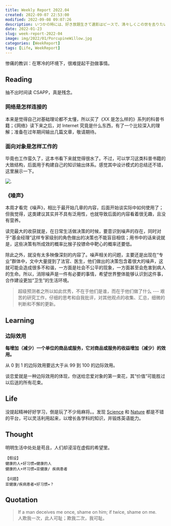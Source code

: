 ```yaml
---
title: Weekly Report 2022.04
created: 2022-09-07 22:53:00
modified: 2022-09-08 09:07:26
description: いつかの時には、好き放題生きて遺影はピースで、清々しくこの世を去りたい
date: 2022-01-23
slug: week-report-2022-04
image: img/2022/01/PorcupineWillow.jpg
categories: [WeekReport]
tags: [Life, WeekReport]
---
```


惨痛的教训：在寒冷的环境下，很难提起干劲做事情。

## Reading

抽不出时间读 CSAPP，真是残念。

### 网络是怎样连接的

本来是觉得自己对基础理论都不太懂，所以买了《XX 是怎么样的》系列的科普书籍；《网络》读下来之后，对 Internet 究竟是什么东西，有了一个比较深入的理解；准备在过年期间输出几篇文章，敬请期待。

### 面向对象是怎样工作的

毕竟也工作蛮久了，这本书看下来就觉得很水了。不过，可以学习这类科普书籍的大致结构，后面用于构建自己的知识输出体系。感觉其中设计模式的总结还不错，这里展示一下。

![.](/img/2022/01/gof-design-pattern.svg)

### 《噪声》

本周才看完《噪声》，相比于最开始几章的内容，后面开始谈实际中如何使用了；但我觉得，这类建议其实并不具有泛用性，也就导致后面的内容看着很无趣，且没有营养。

读完最大的收获就是，在日常生活做决策的时候，要意识到噪声的存在，同时对于“基金经理”这样专家级别的角色做出的决策也不能盲目相信；用书中的话来说就是，这些决策有所成效的概率比猴子投镖命中靶心的概率还要低。

除此之外，就没有太多映像深刻的内容了。噪声相关的问题，主要还是出现在“专业”群体中，文中大量提到了法官、医生，他们做出的决策包含着很大的噪声，这就可能会造成很多不和谐，一方面是社会不公平的现象，一方面甚至会危害到病人的生命。所以，消除噪声是一件有必要的事情，希望世界整体能够认识到这件事，合作建设更加“卫生”的生活环境。

> 超级预测者之所以如此优秀，不在于他们是谁，而在于他们做了什么 --- 艰苦的研究工作，仔细的思考和自我批评，对其他观点的收集、汇总，细微的判断和不懈的更新。

## Learning

### 边际效用

**每增加（减少）一个单位的商品或服务，它对商品或服务的收益增加（减少）的效用。**

从 0 到 1 的边际效用要远大于从 99 到 100 的边际效用。

谈恋爱就是一种边际效用的体现，你送给恋爱对象的第一束花，其“价值”可能胜过以后送的所有花束。

## Life

没提起精神好好学习，倒是玩了不少局麻将。。发现 [Science](https://www.science.org/) 和 [Nature](https://www.nature.com/) 都是不错的平台，可以灵活利用起来，以增长各学科的知识，并锻炼英语能力。

## Thought

明明生活中处处是苟且，人们却浸淫在虚假的希望里。

```shell
【假设】
健康的人+好习惯=健康的人
健康的人+坏习惯=亚健康/ 疾病患者

【问题】
亚健康/疾病患者+好习惯=？
```

## Quotation

> If a man deceives me once, shame on him; if twice, shame on me.  
> 人欺我一次，此人可耻；欺我二次，我可耻。
